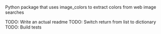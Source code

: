Python package that uses image_colors to extract colors from web image searches

TODO: Write an actual readme
TODO: Switch return from list to dictionary
TODO: Build tests
